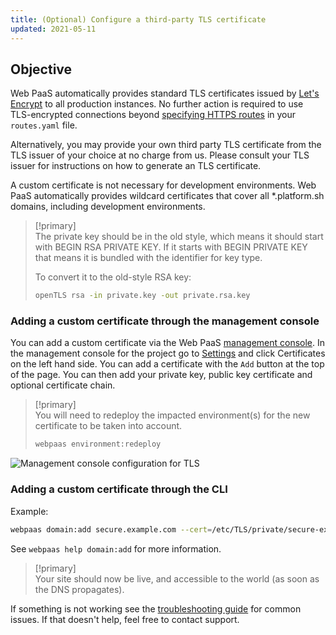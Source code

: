 ```yaml
---
title: (Optional) Configure a third-party TLS certificate
updated: 2021-05-11
---
```


## Objective  

Web PaaS automatically provides standard TLS certificates issued by [Let's Encrypt](https://letsencrypt.org/) to all production instances. No further action is required to use TLS-encrypted connections beyond [specifying HTTPS routes](https1.) in your `routes.yaml` file.

Alternatively, you may provide your own third party TLS certificate from the TLS issuer of your choice at no charge from us.  Please consult your TLS issuer for instructions on how to generate an TLS certificate.

A custom certificate is not necessary for development environments.  Web PaaS automatically provides wildcard certificates that cover all \*.platform.sh domains, including development environments.

> [!primary]  
> The private key should be in the old style, which means it should start with BEGIN RSA PRIVATE KEY. If it starts with BEGIN PRIVATE KEY that means it is bundled with the identifier for key type.
> 
> To convert it to the old-style RSA key:
> 
> ```bash
> openTLS rsa -in private.key -out private.rsa.key
> ```
> 
> 

### Adding a custom certificate through the management console

You can add a custom certificate via the Web PaaS [management console](administration-web1.). In the management console for the project go to [Settings](configure-project1.) and click Certificates on the left hand side. You can add a certificate with the `Add` button at the top of the page. You can then add your private key, public key certificate and optional certificate chain.

> [!primary]  
> You will need to redeploy the impacted environment(s) for the new certificate to be taken into account.
> 
> ```bash
> webpaas environment:redeploy
> ```
> 

![Management console configuration for TLS](images_settings-certificates.png)

### Adding a custom certificate through the CLI

Example:
```bash
webpaas domain:add secure.example.com --cert=/etc/TLS/private/secure-example-com.crt --key=/etc/TLS/private/secure-example-com.key
```

See `webpaas help domain:add` for more information.

> [!primary]  
> Your site should now be live, and accessible to the world (as soon as the DNS propagates).
> 

If something is not working see the [troubleshooting guide](domains-troubleshoot1.) for common issues. If that doesn't help, feel free to contact support.
